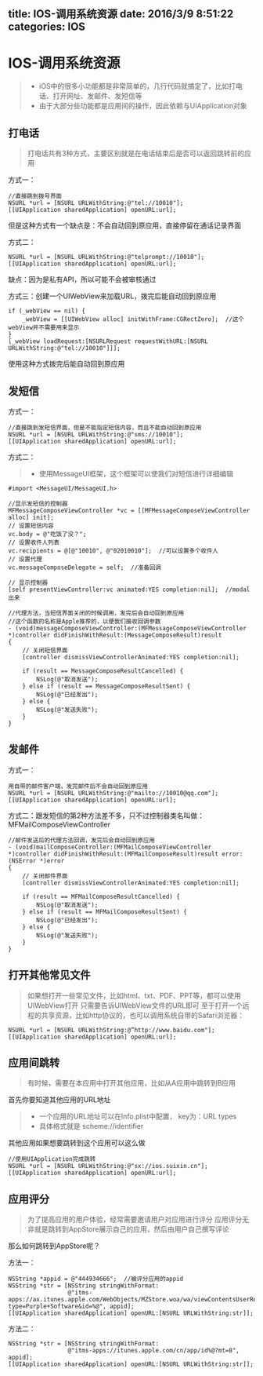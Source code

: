 title: IOS-调用系统资源
date: 2016/3/9 8:51:22               
categories: IOS
---


# IOS-调用系统资源 #

>- iOS中的很多小功能都是非常简单的，几行代码就搞定了，比如打电话、打开网址、发邮件、发短信等
>- 由于大部分些功能都是应用间的操作，因此依赖与UIApplication对象

## 打电话 ##
>打电话共有3种方式，主要区别就是在电话结束后是否可以返回跳转前的应用

方式一：

	//直接跳到拨号界面
	NSURL *url = [NSURL URLWithString:@"tel://10010"];
	[[UIApplication sharedApplication] openURL:url];

但是这种方式有一个缺点是：不会自动回到原应用，直接停留在通话记录界面

方式二：

	NSURL *url = [NSURL URLWithString:@"telprompt://10010"];
	[[UIApplication sharedApplication] openURL:url];

缺点：因为是私有API，所以可能不会被审核通过

方式三：创建一个UIWebView来加载URL，拨完后能自动回到原应用

	if (_webView == nil) {
	    _webView = [[UIWebView alloc] initWithFrame:CGRectZero];  //这个webView并不需要用来显示
	}
	[_webView loadRequest:[NSURLRequest requestWithURL:[NSURL URLWithString:@"tel://10010"]]];

使用这种方式拨完后能自动回到原应用


## 发短信 ##

方式一：

	//直接跳到发短信界面，但是不能指定短信内容，而且不能自动回到原应用
	NSURL *url = [NSURL URLWithString:@"sms://10010"];
	[[UIApplication sharedApplication] openURL:url];

方式二：
>- 使用MessageUI框架，这个框架可以使我们对短信进行详细编辑

	#import <MessageUI/MessageUI.h>

	//显示发短信的控制器
	MFMessageComposeViewController *vc = [[MFMessageComposeViewController alloc] init];
	// 设置短信内容
	vc.body = @"吃饭了没？";
	// 设置收件人列表
	vc.recipients = @[@"10010", @"02010010"];  //可以设置多个收件人
	// 设置代理
	vc.messageComposeDelegate = self;  //准备回调
	 
	// 显示控制器
	[self presentViewController:vc animated:YES completion:nil];  //modal出来

	//代理方法，当短信界面关闭的时候调用，发完后会自动回到原应用
	//这个函数的名称是Apple推荐的，以便我们接收回调参数
	- (void)messageComposeViewController:(MFMessageComposeViewController *)controller didFinishWithResult:(MessageComposeResult)result
	{
	    // 关闭短信界面
	    [controller dismissViewControllerAnimated:YES completion:nil];
	    
	    if (result == MessageComposeResultCancelled) {
	        NSLog(@"取消发送");
	    } else if (result == MessageComposeResultSent) {
	        NSLog(@"已经发出");
	    } else {
	        NSLog(@"发送失败");
	    }
	}

## 发邮件 ##

方式一：

	用自带的邮件客户端，发完邮件后不会自动回到原应用
	NSURL *url = [NSURL URLWithString:@"mailto://10010@qq.com"];
	[[UIApplication sharedApplication] openURL:url];


方式二：跟发短信的第2种方法差不多，只不过控制器类名叫做：MFMailComposeViewController

	//邮件发送后的代理方法回调，发完后会自动回到原应用
	- (void)mailComposeController:(MFMailComposeViewController *)controller didFinishWithResult:(MFMailComposeResult)result error:(NSError *)error
	{
	    // 关闭邮件界面
	    [controller dismissViewControllerAnimated:YES completion:nil];
	    
	    if (result == MFMailComposeResultCancelled) {
	        NSLog(@"取消发送");
	    } else if (result == MFMailComposeResultSent) {
	        NSLog(@"已经发出");
	    } else {
	        NSLog(@"发送失败");
	    }
	}

## 打开其他常见文件 ##

> 如果想打开一些常见文件，比如html、txt、PDF、PPT等，都可以使用UIWebView打开
> 只需要告诉UIWebView文件的URL即可
> 至于打开一个远程的共享资源，比如http协议的，也可以调用系统自带的Safari浏览器：


	NSURL *url = [NSURL URLWithString:@”http://www.baidu.com"];
	[[UIApplication sharedApplication] openURL:url];

## 应用间跳转 ##

> 有时候，需要在本应用中打开其他应用，比如从A应用中跳转到B应用

首先你要知道其他应用的URL地址

>- 一个应用的URL地址可以在Info.plist中配置， key为：URL types
>- 具体格式就是 scheme://identifier

其他应用如果想要跳转到这个应用可以这么做

	//使用UIApplication完成跳转
	NSURL *url = [NSURL URLWithString:@"sx://ios.suixin.cn"];
	[[UIApplication sharedApplication] openURL:url];
 
## 应用评分 ##

> 为了提高应用的用户体验，经常需要邀请用户对应用进行评分
> 应用评分无非就是跳转到AppStore展示自己的应用，然后由用户自己撰写评论

那么如何跳转到AppStore呢？

方法一：
	
	NSString *appid = @"444934666";  //被评分应用的appid
	NSString *str = [NSString stringWithFormat:
	                 @"itms-apps://ax.itunes.apple.com/WebObjects/MZStore.woa/wa/viewContentsUserReviews?type=Purple+Software&id=%@", appid];
	[[UIApplication sharedApplication] openURL:[NSURL URLWithString:str]];

方法二：

	NSString *str = [NSString stringWithFormat:
	                 @"itms-apps://itunes.apple.com/cn/app/id%@?mt=8", appid];
	[[UIApplication sharedApplication] openURL:[NSURL URLWithString:str]];
















